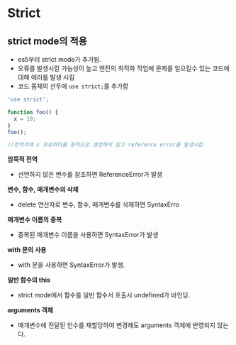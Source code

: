 # Strict


## strict mode의 적용

- es5부터 strict mode가 추가됨.
- 오류를 발생시킬 가능성이 높고 엔진의 최적화 작업에 문제를 일으킬수 있는 코드에 대해 에러를 발생 시킴
- 코드 몸체의 선두에 `use strict;`를 추가함

```javascript
'use strict';

function foo() {
  x = 10;
}
foo();

//전역객체 x 프로퍼티를 동적으로 생성하지 않고 reference error를 발생시킴
```


<b>암묵적 전역</b>

- 선언하지 않은 변수를 참조하면 ReferenceError가 발생

<b>변수, 함수, 매개변수의 삭제</b>

- delete 연산자로 변수, 함수, 매개변수를 삭제하면 SyntaxErro

<b>매개변수 이름의 중복</b>

- 중복된 매개변수 이름을 사용하면 SyntaxError가 발생

<b>with 문의 사용</b>

- with 문을 사용하면 SyntaxError가 발생.

<b> 일반 함수의 this </b>

- strict mode에서 함수를 일반 함수서 호출시 undefined가 바인딩.

<b> arguments 객체 </b>

- 매개변수에 전달된 인수를 재할당하여 변경해도 arguments 객체에 반영되지 않는다. 
